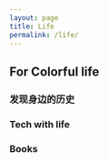 ```yaml
---
layout: page
title: Life
permalink: /life/
---
```

## For Colorful life

### 发现身边的历史

### Tech with life

### Books
